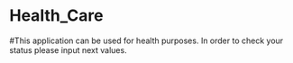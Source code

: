 # Health_Care

#This application can be used for health purposes. In order to check your status please input next values. 
